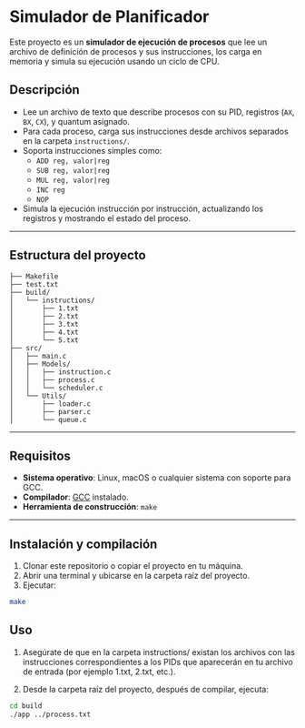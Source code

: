 # Simulador de Planificador

Este proyecto es un **simulador de ejecución de procesos** que lee un archivo de definición de procesos y sus instrucciones, los carga en memoria y simula su ejecución usando un ciclo de CPU.

## Descripción

- Lee un archivo de texto que describe procesos con su PID, registros (`AX`, `BX`, `CX`), y quantum asignado.
- Para cada proceso, carga sus instrucciones desde archivos separados en la carpeta `instructions/`.
- Soporta instrucciones simples como:
  - `ADD reg, valor|reg`
  - `SUB reg, valor|reg`
  - `MUL reg, valor|reg`
  - `INC reg`
  - `NOP`
- Simula la ejecución instrucción por instrucción, actualizando los registros y mostrando el estado del proceso.

---

## Estructura del proyecto

```plaintext
├── Makefile
├── test.txt
├── build/
│   └── instructions/
│       ├── 1.txt
│       ├── 2.txt
│       ├── 3.txt
│       ├── 4.txt
│       └── 5.txt
├── src/
│   ├── main.c
│   ├── Models/
│   │   ├── instruction.c
│   │   ├── process.c
│   │   └── scheduler.c
│   └── Utils/
│       ├── loader.c
│       ├── parser.c
│       └── queue.c
```

---

## Requisitos

- **Sistema operativo**: Linux, macOS o cualquier sistema con soporte para GCC.
- **Compilador**: [GCC](https://gcc.gnu.org/) instalado.
- **Herramienta de construcción**: `make`

---

## Instalación y compilación

1. Clonar este repositorio o copiar el proyecto en tu máquina.
2. Abrir una terminal y ubicarse en la carpeta raíz del proyecto.
3. Ejecutar:

```bash
make
```

## Uso

1. Asegúrate de que en la carpeta instructions/ existan los archivos con las instrucciones correspondientes a los PIDs que aparecerán en tu archivo de entrada (por ejemplo 1.txt, 2.txt, etc.).

2. Desde la carpeta raíz del proyecto, después de compilar, ejecuta:

```bash
cd build
./app ../process.txt
```

